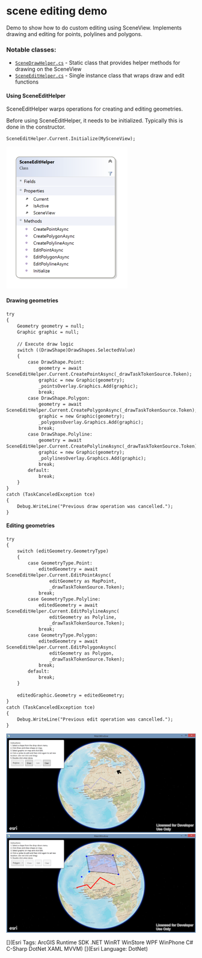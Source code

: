 scene editing demo
===============================================

Demo to show how to do custom editing using SceneView. Implements drawing and editing for points, polylines and polygons.

### Notable classes:
* [`SceneDrawHelper.cs`](SceneEditingDemo/Helpers/SceneDrawHelper.cs) - Static class that provides helper methods for drawing on the SceneView
* [`SceneEditHelper.cs`](SceneEditingDemo/Helpers/SceneEditHelper.cs) - Single instance class that wraps draw and edit functions

#### Using SceneEditHelper

SceneEditHelper warps operations for creating and editing geometries. 

Before using SceneEditHelper, it needs to be initialized. Typically this is done in the constructor.

````CSharp
SceneEditHelper.Current.Initialize(MySceneView);
````

<img src="SceneEditHelperDiagram.png"/>

#### Drawing geometries

````CSharp
try
{
	Geometry geometry = null; 
	Graphic graphic = null;

	// Execute draw logic
	switch ((DrawShape)DrawShapes.SelectedValue)
	{
		case DrawShape.Point:
			geometry = await SceneEditHelper.Current.CreatePointAsync(_drawTaskTokenSource.Token);
			graphic = new Graphic(geometry);
			_pointsOverlay.Graphics.Add(graphic);
			break;
		case DrawShape.Polygon:
			geometry = await SceneEditHelper.Current.CreatePolygonAsync(_drawTaskTokenSource.Token);
			graphic = new Graphic(geometry);
			_polygonsOverlay.Graphics.Add(graphic);
			break;
		case DrawShape.Polyline:
			geometry = await SceneEditHelper.Current.CreatePolylineAsync(_drawTaskTokenSource.Token);
			graphic = new Graphic(geometry);
			_polylinesOverlay.Graphics.Add(graphic);
			break;
		default:
			break;
	}
}
catch (TaskCanceledException tce)
{
	Debug.WriteLine("Previous draw operation was cancelled.");
}
````

#### Editing geometries

````CSharp
try
{
	switch (editGeometry.GeometryType)
	{
		case GeometryType.Point:
			editedGeometry = await SceneEditHelper.Current.EditPointAsync(
				editGeometry as MapPoint, 
				_drawTaskTokenSource.Token);
			break;
		case GeometryType.Polyline:
			editedGeometry = await SceneEditHelper.Current.EditPolylineAsync(
				editGeometry as Polyline, 
				_drawTaskTokenSource.Token);
			break;
		case GeometryType.Polygon:
			editedGeometry = await SceneEditHelper.Current.EditPolygonAsync(
				editGeometry as Polygon, 
				_drawTaskTokenSource.Token);
			break;
		default:
			break;
	}

	editedGraphic.Geometry = editedGeometry;
}
catch (TaskCanceledException tce)
{
	Debug.WriteLine("Previous edit operation was cancelled.");
}
````


<img src="screenshot1.png"/>
<img src="screenshot2.png"/>

[](Esri Tags: ArcGIS Runtime SDK .NET WinRT WinStore WPF WinPhone C# C-Sharp DotNet XAML MVVM)
[](Esri Language: DotNet)
